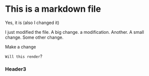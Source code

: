 # This is a markdown file

Yes, it is (also I changed it)

I just modified the file.
A big change.
a modification. Another.
A small change.
Some other change.

Make a change

`Will this render`?

### Header3

